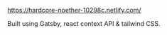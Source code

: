https://hardcore-noether-10298c.netlify.com/

Built using Gatsby, react context API & tailwind CSS.
